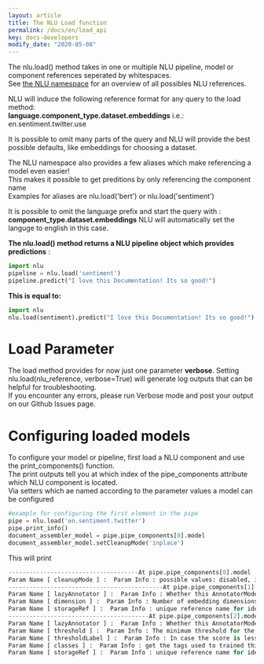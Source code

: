 ```yaml
---
layout: article
title: The NLU Load function
permalink: /docs/en/load_api
key: docs-developers
modify_date: "2020-05-08"
---
```


The nlu.load() method takes in one or multiple NLU pipeline, model or component references seperated by whitespaces.      
See [the NLU namespace]( /docs/en/namespace) for an overview of all possibles NLU references.      

NLU  will induce the following reference format for any query to the load method:        
**language.component_type.dataset.embeddings** i.e.: en.sentiment.twitter.use      
        
It is possible to omit many parts of the query and NLU will provide the best possible defaults, like embeddings for choosing a dataset.

The NLU namespace also provides a few aliases which make referencing a model even easier!        
This makes it possible to get preditions by only referencing the component name        
Examples for aliases are nlu.load('bert') or nlu.load('sentiment')    

It is possible to omit the language prefix and start the query with :
**component_type.dataset.embeddings** NLU will automatically set the languge to english in this case.


**The nlu.load() method returns a NLU pipeline object which provides predictions** : 
```python
import nlu
pipeline = nlu.load('sentiment')
pipeline.predict("I love this Documentation! Its so good!")
```  
**This is equal to:**
```python
import nlu
nlu.load(sentiment).predict("I love this Documentation! Its so good!")
```  


# Load Parameter
The load method provides for now just one parameter **verbose**.
Setting nlu.load(nlu_reference, verbose=True) will generate log outputs that can be helpful for troubleshooting.    
If you encounter any errors, please run Verbose mode and post your output on our Github Issues page.     


# Configuring loaded models
To configure your model or pipeline, first load a NLU component and use the print_components() function.    
The print outputs tell you at which index of the pipe_components attribute which NLU component is located.    
Via  setters which ae named according to the parameter values a model can be configured
 

```python
#example for configuring the first element in the pipe
pipe = nlu.load('en.sentiment.twitter')
pipe.print_info()
document_assembler_model = pipe.pipe_components[0].model
document_assembler_model.setCleanupMode('inplace')
```

This will print 

```python
-------------------------------------At pipe.pipe_components[0].model  : document_assembler with configurable parameters: --------------------------------------
Param Name [ cleanupMode ] :  Param Info : possible values: disabled, inplace, inplace_full, shrink, shrink_full, each, each_full, delete_full  currenlty Configured as :  disabled
--------------------------------------------At pipe.pipe_components[1].model  : glove with configurable parameters: --------------------------------------------
Param Name [ lazyAnnotator ] :  Param Info : Whether this AnnotatorModel acts as lazy in RecursivePipelines  currenlty Configured as :  False
Param Name [ dimension ] :  Param Info : Number of embedding dimensions  currenlty Configured as :  512
Param Name [ storageRef ] :  Param Info : unique reference name for identification  currenlty Configured as :  tfhub_use
----------------------------------------At pipe.pipe_components[2].model  : sentiment_dl  with configurable parameters: ----------------------------------------
Param Name [ lazyAnnotator ] :  Param Info : Whether this AnnotatorModel acts as lazy in RecursivePipelines  currenlty Configured as :  False
Param Name [ threshold ] :  Param Info : The minimum threshold for the final result otheriwse it will be neutral  currenlty Configured as :  0.6
Param Name [ thresholdLabel ] :  Param Info : In case the score is less than threshold, what should be the label. Default is neutral.  currenlty Configured as :  neutral
Param Name [ classes ] :  Param Info : get the tags used to trained this NerDLModel  currenlty Configured as :  ['positive', 'negative']
Param Name [ storageRef ] :  Param Info : unique reference name for identification  currenlty Configured as :  tfhub_use
```

